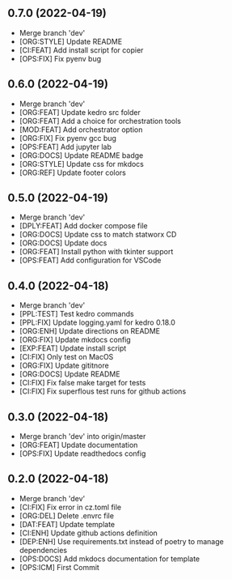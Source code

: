 ## 0.7.0 (2022-04-19)


- Merge branch 'dev'
- [ORG:STYLE] Update README
- [CI:FEAT] Add install script for copier
- [OPS:FIX] Fix pyenv bug

## 0.6.0 (2022-04-19)


- Merge branch 'dev'
- [ORG:FEAT] Update kedro src folder
- [ORG:FEAT] Add a choice for orchestration tools
- [MOD:FEAT] Add orchestrator option
- [ORG:FIX] Fix pyenv gcc bug
- [OPS:FEAT] Add jupyter lab
- [ORG:DOCS] Update README badge
- [ORG:STYLE] Update css for mkdocs
- [ORG:REF] Update footer colors

## 0.5.0 (2022-04-19)


- Merge branch 'dev'
- [DPLY:FEAT] Add docker compose file
- [ORG:DOCS] Update css to match statworx CD
- [ORG:DOCS] Update docs
- [ORG:FEAT] Install python with tkinter support
- [OPS:FEAT] Add configuration for VSCode

## 0.4.0 (2022-04-18)


- Merge branch 'dev'
- [PPL:TEST] Test kedro commands
- [PPL:FIX] Update logging.yaml for kedro 0.18.0
- [ORG:ENH] Update directions on README
- [ORG:FIX] Update mkdocs config
- [EXP:FEAT] Update install script
- [CI:FIX] Only test on MacOS
- [ORG:FIX] Update gititnore
- [ORG:DOCS] Update README
- [CI:FIX] Fix false make target for tests
- [CI:FIX] Fix superflous test runs for github actions

## 0.3.0 (2022-04-18)


- Merge branch 'dev' into origin/master
- [ORG:FEAT] Update documentation
- [OPS:FIX] Update readthedocs config

## 0.2.0 (2022-04-18)


- Merge branch 'dev'
- [CI:FIX] Fix error in cz.toml file
- [ORG:DEL] Delete .envrc file
- [DAT:FEAT] Update template
- [CI:ENH] Update github actions definition
- [DEP:ENH] Use requirements.txt instead of poetry to manage dependencies
- [OPS:DOCS] Add mkdocs documentation for template
- [OPS:ICM] First Commit
